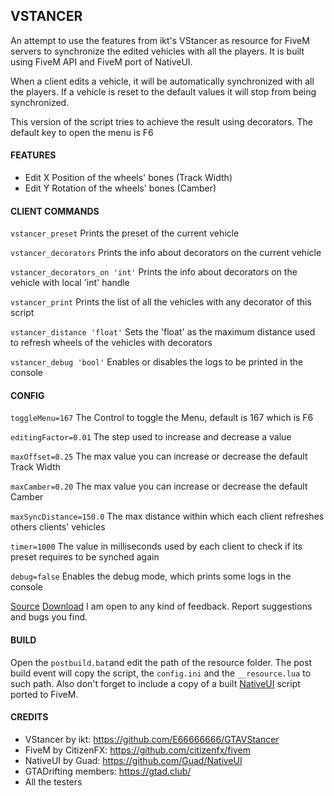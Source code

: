 ## VSTANCER
An attempt to use the features from ikt's VStancer as resource for FiveM servers to synchronize the edited vehicles with all the players. It is built using FiveM API and FiveM port of NativeUI.

When a client edits a vehicle, it will be automatically synchronized with all the players.
If a vehicle is reset to the default values it will stop from being synchronized.

This version of the script tries to achieve the result using decorators.
The default key to open the menu is F6

#### FEATURES
* Edit X Position of the wheels' bones (Track Width)
* Edit Y Rotation of the wheels' bones (Camber)

#### CLIENT COMMANDS
`vstancer_preset`
Prints the preset of the current vehicle

`vstancer_decorators`
Prints the info about decorators on the current vehicle

`vstancer_decorators_on 'int'` 
Prints the info about decorators on the vehicle with local 'int' handle

`vstancer_print`
Prints the list of all the vehicles with any decorator of this script

`vstancer_distance 'float'`
Sets the 'float' as the maximum distance used to refresh wheels of the vehicles with decorators

`vstancer_debug 'bool'`
Enables or disables the logs to be printed in the console

#### CONFIG
`toggleMenu=167`
The Control to toggle the Menu, default is 167 which is F6

`editingFactor=0.01`
The step used to increase and decrease a value

`maxOffset=0.25`
The max value you can increase or decrease the default Track Width

`maxCamber=0.20`
The max value you can increase or decrease the default Camber

`maxSyncDistance=150.0`
The max distance within which each client refreshes others clients' vehicles

`timer=1000`
The value in milliseconds used by each client to check if its preset requires to be synched again

`debug=false`
Enables the debug mode, which prints some logs in the console

[Source](https://github.com/neos7/fivem_vstancer)
[Download](https://github.com/neos7/fivem_vstancer/releases)
I am open to any kind of feedback. Report suggestions and bugs you find.

#### BUILD
Open the `postbuild.bat`and edit the path of the resource folder. The post build event will copy the script, the `config.ini` and the `__resource.lua` to such path. Also don't forget to include a copy of a built [NativeUI](https://github.com/citizenfx/NativeUI) script ported to FiveM.

#### CREDITS
* VStancer by ikt: https://github.com/E66666666/GTAVStancer
* FiveM by CitizenFX: https://github.com/citizenfx/fivem
* NativeUI by Guad: https://github.com/Guad/NativeUI
* GTADrifting members: https://gtad.club/
* All the testers
